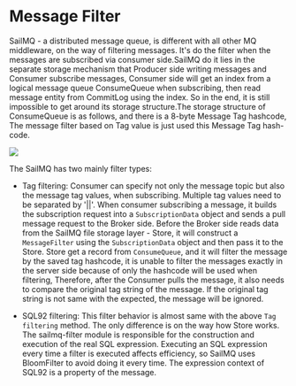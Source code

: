 # Message Filter
SailMQ - a distributed message queue, is different with all other MQ middleware, on the way of filtering messages. It's do the filter when the messages are subscribed via consumer side.SailMQ do it lies in the separate storage mechanism that Producer side writing messages and Consumer subscribe messages, Consumer side will get an index from a logical message queue ConsumeQueue when subscribing, then read message entity from CommitLog using the index. So in the end, it is still impossible to get around its storage structure.The storage structure of ConsumeQueue is as follows, and there is a 8-byte Message Tag hashcode, The message filter based on Tag value is just used this Message Tag hash-code.

![](images/sailmq_design_7.png)

The SailMQ has two mainly filter types:

* Tag filtering: Consumer can specify not only the message topic but also the message tag values, when subscribing. Multiple tag values need to be separated by '||'. When consumer subscribing a message, it builds the subscription request into a `SubscriptionData` object and sends a pull message request to the Broker side. Before the Broker side reads data from the SailMQ file storage layer - Store, it will construct a `MessageFilter` using the `SubscriptionData` object and then pass it to the Store. Store get a record from `ConsumeQueue`, and it will filter the message by the saved tag hashcode, it is unable to filter the messages exactly in the server side because of only the hashcode will be used when filtering, Therefore, after the Consumer pulls the message, it also needs to compare the original tag string of the message. If the original tag string is not same with the expected, the message will be ignored.

* SQL92 filtering: This filter behavior is almost same with the above `Tag filtering` method. The only difference is on the way how Store works. The sailmq-filter module is responsible for the construction and execution of the real SQL expression. Executing an SQL expression every time a filter is executed affects efficiency, so SailMQ uses BloomFilter to avoid doing it every time. The expression context of SQL92 is a property of the message.
